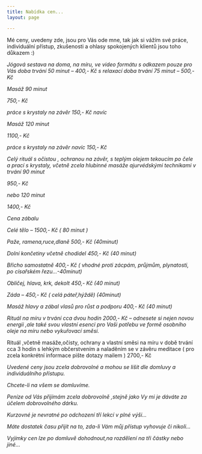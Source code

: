 ```yaml
---
title: Nabídka cen...
layout: page

---
```

Mé ceny, uvedeny zde, jsou pro Vás ode mne, tak jak si vážím své práce, individuální přístup, zkušenosti a ohlasy spokojených klientů jsou toho důkazem :)

_Jógová sestava na doma, na míru, ve video formátu s odkazem pouze pro Vás doba trvání 50 minut – 400,- Kč s relaxací doba trvání 75 minut – 500,- Kč_

_Masáž 90 minut_

_750,- Kč_

_práce s krystaly na závěr 150,- Kč navíc_

_Masáž 120 minut_

_1100,- Kč_

_práce s krystaly na závěr navíc 150,- Kč_

_Celý rituál s očistou , ochranou na závěr, s teplým olejem tekoucím po čele a prací s krystaly, včetně zcela hlubinné masáže ajurvédskými technikami v trvání 90 minut_

_950,- Kč_

_nebo 120 minut_

_1400,- Kč_

_Cena zábalu_

_Celé tělo – 1500,- Kč ( 80 minut )_

_Paže, ramena,ruce,dlaně 500,- Kč (40minut)_

_Dolní končetiny včetně chodidel 450,- Kč (40 minut)_

_Břicho samostatně 400,- Kč ( vhodné proti zácpám, průjmům, plynatosti, po císařském řezu…-40minut)_

_Obličej, hlava, krk, dekolt 450,- Kč (40 minut)_

_Záda – 450,- Kč ( celá páteř,hýždě) (40minut)_

_Masáž hlavy a zábal vlasů pro růst a podporu 400,- Kč (40 minut)_

_Rituál na míru v trvání cca dvou hodin 2000,- Kč – odnesete si nejen novou energii ,ale také svou vlastní esenci pro Vaši potřebu ve formě osobního oleje na míru nebo vykuřovací směsi._

Rituál ,včetně masáže,očisty, ochrany a vlastní směsi na míru v době trvání cca 3 hodin s lehkým občerstvením a naladěním se v závěru meditace ( pro zcela konkrétní informace pište dotazy mailem ) 2700,- Kč

_Uvedené ceny jsou zcela dobrovolné a mohou se lišit dle domluvy a individuálního přístupu._

_Chcete-li na všem se domluvíme._

_Peníze od Vás přijímám zcela dobrovolně ,stejně jako Vy mi je dáváte za účelem dobrovolného dárku._

_Kurzovné je nevratné po odchození tří lekcí v plné výši…_

_Máte dostatek času přijít na to, zda-li Vám můj přístup vyhovuje či nikoli…_

_Vyjímky cen lze po domluvě dohodnout,na rozdělení na tři částky nebo jiné…_